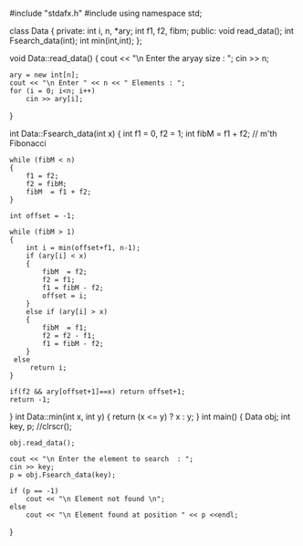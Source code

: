 #include "stdafx.h"
#include <iostream>
using namespace std;

class Data
{
private:
	int i, n, *ary;
	int f1, f2, fibm;
public:
	void read_data();
	int Fsearch_data(int);
	int min(int,int);
};

void Data::read_data()
{
	cout << "\n Enter the aryay size : ";
	cin >> n;

	ary = new int[n];
	cout << "\n Enter " << n << " Elements : ";
	for (i = 0; i<n; i++)
		cin >> ary[i];
}

int Data::Fsearch_data(int x)
{
	 int f1 = 0, f2 = 1; 
    int fibM = f1 + f2;  // m'th Fibonacci
 
    while (fibM < n)
    {
        f1 = f2;
        f2 = fibM;
        fibM  = f1 + f2;
    }
 
    int offset = -1;
 
    while (fibM > 1)
    {
        int i = min(offset+f1, n-1);
        if (ary[i] < x)
        {
            fibM  = f2;
            f2 = f1;
            f1 = fibM - f2;
            offset = i;
        }
        else if (ary[i] > x)
        {
            fibM  = f1;
            f2 = f2 - f1;
            f1 = fibM - f2;
        }
     else 
		 return i;
    }
 
    if(f2 && ary[offset+1]==x) return offset+1;
    return -1;
}
int Data::min(int x, int y) { 
	return (x <= y) ? x : y; 
}
int main()
{
	Data obj;
	int key, p;
	//clrscr();

	obj.read_data();

	cout << "\n Enter the element to search  : ";
	cin >> key;
	p = obj.Fsearch_data(key);

	if (p == -1)
		cout << "\n Element not found \n";
	else
		cout << "\n Element found at position " << p <<endl;
}
